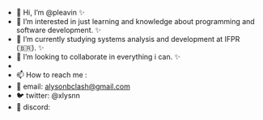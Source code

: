 - 👋 Hi, I’m @pleavin ✨
- 👀 I’m interested in just learning and knowledge about programming and software development. ✨
- 🌱 I’m currently studying systems analysis and development at IFPR (🇧🇷). ✨
- 💞️ I’m looking to collaborate in everything i can. ✨
- 
- 📫 How to reach me :
- 📧 email: alysonbclash@gmail.com
- 🐦 twitter: @xlysnn
- 🤖 discord: 
